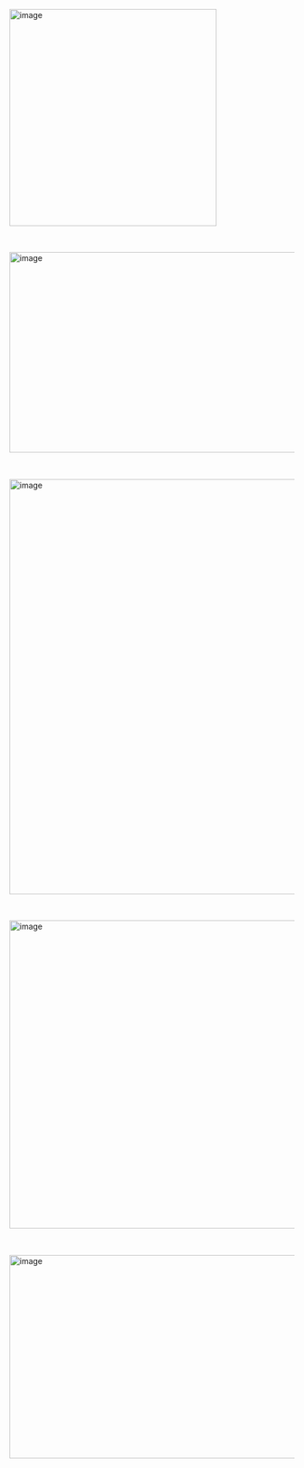<img width="366" height="383" alt="image" src="https://github.com/user-attachments/assets/c5a7c996-6603-489f-bcca-8317445be37c" /><br><br>
##
<img width="634" height="354" alt="image" src="https://github.com/user-attachments/assets/8999e046-6e27-4c4b-827f-3e8683592cd8" /><br><br>
##
<img width="975" height="733" alt="image" src="https://github.com/user-attachments/assets/d32b8296-0382-43a6-a118-86ec681b394a" /><br><br>
##
<img width="745" height="544" alt="image" src="https://github.com/user-attachments/assets/8f67bee2-8b4b-4c4b-8871-b9175a0e2451" /><br><br>
##
<img width="616" height="359" alt="image" src="https://github.com/user-attachments/assets/ea1fe98b-c80d-4e21-adba-25d556d99b6e" /><br><br>
##





